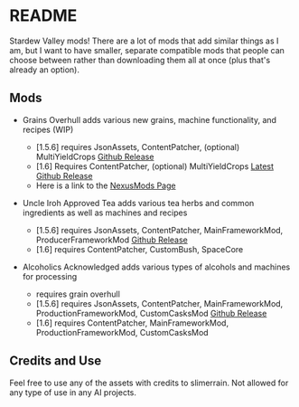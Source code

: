 # README
Stardew Valley mods! There are a lot of mods that add similar things as I am, but I want to have smaller, separate compatible mods that people can choose between rather than downloading them all at once (plus that's already an option).

## Mods
- Grains Overhull
adds various new grains, machine functionality, and recipes (WIP)
    - [1.5.6] requires JsonAssets, ContentPatcher, (optional) MultiYieldCrops [Github Release](https://github.com/slimerrain/stardew-mods/releases/tag/stardew-1.5.6)
    - [1.6] Requires ContentPatcher, (optional) MultiYieldCrops [Latest Github Release](https://github.com/slimerrain/stardew-mods/releases/tag/grains-overhull-1.1.5)
    - Here is a link to the [NexusMods Page](https://www.nexusmods.com/stardewvalley/mods/20884)

- Uncle Iroh Approved Tea
adds various tea herbs and common ingredients as well as machines and recipes
    - [1.5.6] requires JsonAssets, ContentPatcher, MainFrameworkMod, ProducerFrameworkMod [Github Release](https://github.com/slimerrain/stardew-mods/releases/tag/stardew-1.5.6)
    - [1.6] requires ContentPatcher, CustomBush, SpaceCore

- Alcoholics Acknowledged
adds various types of alcohols and machines for processing
    - requires grain overhull
    - [1.5.6] requires JsonAssets, ContentPatcher, MainFrameworkMod, ProductionFrameworkMod, CustomCasksMod [Github Release](https://github.com/slimerrain/stardew-mods/releases/tag/stardew-1.5.6)
    - [1.6] requires ContentPatcher, MainFrameworkMod, ProductionFrameworkMod, CustomCasksMod

## Credits and Use  
Feel free to use any of the assets with credits to slimerrain.
Not allowed for any type of use in any AI projects.

